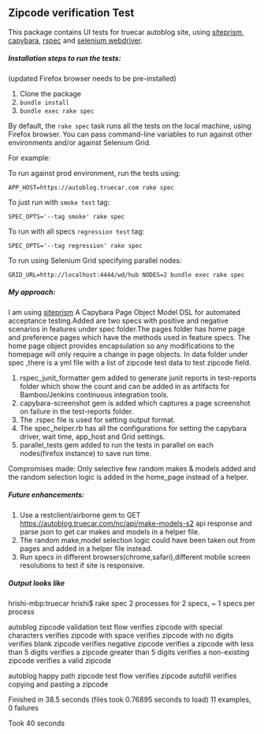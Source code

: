 ## Zipcode verification Test

This package contains UI tests for truecar autoblog site, using [siteprism][1], [capybara][2], [rspec][3] and [selenium webdriver][4].


##### Installation steps to run the tests:
(updated Firefox browser needs to be pre-installed)

1. Clone the package
2. `bundle install`
3. `bundle exec rake spec`

By default, the `rake spec` task runs all the tests on the local machine, using Firefox browser.
You can pass command-line variables to run against other environments and/or against Selenium Grid.

For example:

To run against prod environment, run the tests using:

`APP_HOST=https://autoblog.truecar.com rake spec`

To just run with `smoke test` tag:

`SPEC_OPTS='--tag smoke' rake spec`

To run with all specs `regression test` tag:

`SPEC_OPTS='--tag regression' rake spec`

To run using Selenium Grid specifying parallel nodes:

`GRID_URL=http://localhost:4444/wd/hub NODES=2 bundle exec rake spec`



##### My approach:
I am using [siteprism][1] A Capybara Page Object Model DSL for automated acceptance testing.Added are
two specs with positive and negative scenarios in features under spec folder.The pages folder has home page
and preference pages which have the methods used in feature specs.
The home page object provides encapsulation so any modifications to the homepage will only require a change in page objects.
In data folder under spec ,there is a yml file with a list of zipcode test data to test zipcode field.

1. rspec_junit_formatter gem added to generate junit reports in test-reports folder which show the count
and can be added in as artifacts for Bamboo/Jenkins continuous integration tools.
2. capybara-screenshot gem is added which captures a page screenshot on failure in the test-reports folder.
3. The .rspec file is used for setting output format.
4. The spec_helper.rb has all the configurations for setting the capybara driver, wait time, app_host and Grid settings.
5. parallel_tests gem added to run the tests in parallel on each nodes(firefox instance) to save run time.

Compromises made:
Only selective few random makes & models added and the random selection logic is added in the home_page instead of a helper.


##### Future enhancements:
1. Use a restclient/airborne gem to GET https://autoblog.truecar.com/nc/api/make-models-s2 api response and parse json
 to get car makes and models in a helper file.
2. The random make,model selection logic could have been taken out from pages and added in a helper file instead.
3. Run specs in different browsers(chrome,safari),different mobile screen resolutions to test if site is responsive.

#####  Output looks like
hrishi-mbp:truecar hrishi$ rake spec
2 processes for 2 specs, ~ 1 specs per process

autoblog zipcode validation test flow
  verifies zipcode with special characters
  verifies zipcode with space
  verifies zipcode with no digits
  verifies blank zipcode
  verifies negative zipcode
  verifies a zipcode with less than 5 digits
  verifies a zipcode greater than 5 digits
  verifies a non-existing zipcode
  verifies a valid zipcode

autoblog happy path zipcode test flow
  verifies zipcode autofill
  verifies copying and pasting a zipcode

Finished in 38.5 seconds (files took 0.76895 seconds to load)
11 examples, 0 failures

Took 40 seconds

[1]: https://github.com/natritmeyer/site_prism
[2]: https://github.com/jnicklas/capybara
[3]: https://www.relishapp.com/rspec
[4]: http://www.seleniumhq.org/
